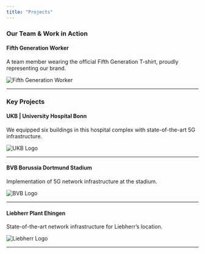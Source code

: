 ```yaml
---
title: "Projects"
---
```


### Our Team & Work in Action

#### Fifth Generation Worker

A team member wearing the official Fifth Generation T-shirt, proudly representing our brand.

![Fifth Generation Worker](/images/fifth-gen-tshirt.jpeg)

---

### Key Projects

#### UKB | University Hospital Bonn

We equipped six buildings in this hospital complex with state-of-the-art 5G infrastructure.

![UKB Logo](/images/ukb-bonn.webp)

---

#### BVB Borussia Dortmund Stadium

Implementation of 5G network infrastructure at the stadium.

![BVB Logo](/images/bvb-stadium.jpg)

---

#### Liebherr Plant Ehingen

State-of-the-art network infrastructure for Liebherr’s location.

![Liebherr Logo](/images/liebherr.jpg)

---
